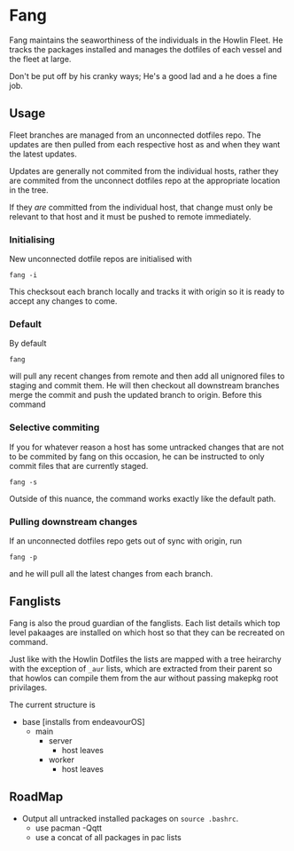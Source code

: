 

Fang
====

Fang maintains the seaworthiness of the individuals in the Howlin Fleet. He tracks the packages installed and manages the dotfiles of each vessel and the fleet at large. 

Don't be put off by his cranky ways; He's a good lad and a he does a fine job.


## Usage

Fleet branches are managed from an unconnected dotfiles repo. The updates are
then pulled from each respective host as and when they want the latest updates.

Updates are generally not commited from the individual hosts, rather they are commited
from the unconnect dotfiles repo at the appropriate location in the tree.

If they *are* committed from the individual host, that change must only be relevant
to that host and it must be pushed to remote immediately.


### Initialising

New unconnected dotfile repos are initialised with 

    fang -i

This checksout each branch locally and tracks it with origin so it is ready to
accept any changes to come.


### Default

By default 

    fang

will pull any recent changes from remote and then add all unignored files to
staging and commit them. He will then checkout all downstream branches merge the
commit and push the updated branch to origin. Before this command 


### Selective commiting

If you for whatever reason a host has some untracked changes that are not to be commited by fang on this occasion, he can be instructed to only commit files that are currently staged. 

    fang -s

Outside of this nuance, the command works exactly like the default path.


### Pulling downstream changes

If an unconnected dotfiles repo gets out of sync with origin, run

    fang -p

and he will pull all the latest changes from each branch.


## Fanglists

Fang is also the proud guardian of the fanglists. Each list details which top
level pakaages are installed on which host so that they can be recreated on
command.

Just like with the Howlin Dotfiles the lists are mapped with a tree heirarchy
with the exception of `_aur` lists, which are extracted from their parent so
that howlos can compile them from the aur without passing makepkg root
privilages.

The current structure is
- base [installs from endeavourOS]
  - main
    - server
      - host leaves
    - worker
      - host leaves


## RoadMap

- Output all untracked installed packages on `source .bashrc`.
  - use pacman -Qqtt
  - use a concat of all packages in pac lists
